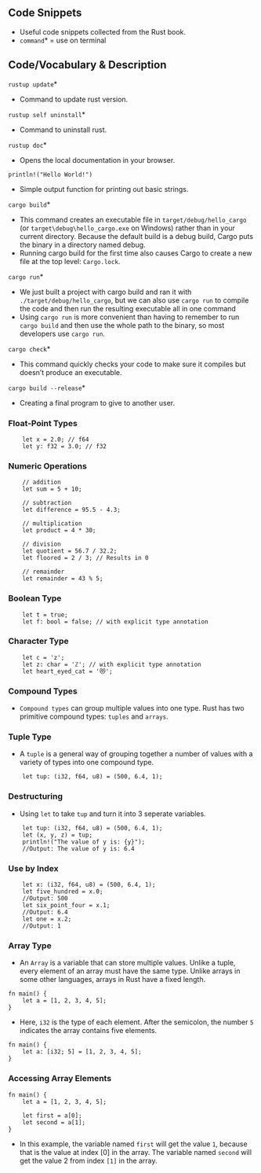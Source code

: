 ## Code Snippets
- Useful code snippets collected from the Rust book. 
- ```command```* = use on terminal

## Code/Vocabulary & Description

```rustup update```*
- Command to update rust version. 

```rustup self uninstall```*
- Command to uninstall rust. 

```rustup doc```*
- Opens the local documentation in your browser.

```println!("Hello World!")```
- Simple output function for printing out basic strings. 

```cargo build```*
- This command creates an executable file in ```target/debug/hello_cargo``` (or ```target\debug\hello_cargo.exe``` on Windows) rather than in your current directory. Because the default build is a debug build, Cargo puts the binary in a directory named debug. 
- Running cargo build for the first time also causes Cargo to create a new file at the top level: ```Cargo.lock```.

```cargo run```*
- We just built a project with cargo build and ran it with ```./target/debug/hello_cargo```, but we can also use ```cargo run``` to compile the code and then run the resulting executable all in one command
- Using ```cargo run``` is more convenient than having to remember to run ```cargo build``` and then use the whole path to the binary, so most developers use ```cargo run```.

```cargo check```*
- This command quickly checks your code to make sure it compiles but doesn’t produce an executable. 

```cargo build --release```*
- Creating a final program to give to another user. 

### Float-Point Types
```
    let x = 2.0; // f64
    let y: f32 = 3.0; // f32
```

### Numeric Operations
```
    // addition
    let sum = 5 + 10;

    // subtraction
    let difference = 95.5 - 4.3;

    // multiplication
    let product = 4 * 30;

    // division
    let quotient = 56.7 / 32.2;
    let floored = 2 / 3; // Results in 0

    // remainder
    let remainder = 43 % 5;
```

### Boolean Type
```
    let t = true;
    let f: bool = false; // with explicit type annotation
```

### Character Type
```
    let c = 'z';
    let z: char = 'ℤ'; // with explicit type annotation
    let heart_eyed_cat = '😻';
```

### Compound Types 
- ```Compound types``` can group multiple values into one type. Rust has two primitive compound types: ```tuples``` and ```arrays```.

### Tuple Type
- A ```tuple``` is a general way of grouping together a number of values with a variety of types into one compound type.

```
    let tup: (i32, f64, u8) = (500, 6.4, 1);
```

### Destructuring
- Using ```let``` to take ```tup``` and turn it into 3 seperate variables. 
```
    let tup: (i32, f64, u8) = (500, 6.4, 1);
    let (x, y, z) = tup;
    println!("The value of y is: {y}");
    //Output: The value of y is: 6.4
```

### Use by Index
```
    let x: (i32, f64, u8) = (500, 6.4, 1);
    let five_hundred = x.0;
    //Output: 500
    let six_point_four = x.1;
    //Output: 6.4
    let one = x.2;
    //Output: 1
```

### Array Type
- An ```Array``` is a variable that can store multiple values. Unlike a tuple, every element of an array must have the same type. Unlike arrays in some other languages, arrays in Rust have a fixed length.
```
fn main() {
    let a = [1, 2, 3, 4, 5];
}
```
- Here, ```i32``` is the type of each element. After the semicolon, the number ```5``` indicates the array contains five elements.
```
fn main() {
    let a: [i32; 5] = [1, 2, 3, 4, 5];
}
```

### Accessing Array Elements
```
fn main() {
    let a = [1, 2, 3, 4, 5];

    let first = a[0];
    let second = a[1];
}
```
- In this example, the variable named ```first``` will get the value ```1```, because that is the value at index [0] in the array. The variable named ```second``` will get the value 2 from index ```[1]``` in the array.